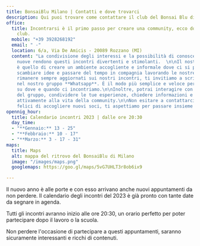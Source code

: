 ```yaml
---
title: BonsaiBlu Milano | Contatti e dove trovarci
description: Qui puoi trovare come contattare il club del Bonsai Blu di Milano
office:
  title: Incontrarsi è il primo passo per creare una community, ecco dove lo fa il
    club.
  mobile: "+39 3928268192"
  email: " -"
  location: 6/a, Via De Amicis - 20089 Rozzano (MI)
  content: "La condivisione degli interessi e la possibilità di conoscere persone
    nuove rendono questi incontri divertenti e stimolanti.  \n\nIl nostro obiettivo
    è quello di creare un ambiente accogliente e informale dove ci si possa incontrare,
    scambiare idee e passare del tempo in compagnia lavorando le nostre piante.\n\nPer
    rimanere sempre aggiornati sui nostri incontri, ti invitiamo a scriverci per entrare
    nel nostro gruppo **Whatsapp**. È il modo più semplice e veloce per essere informati
    su dove e quando ci incontriamo.\n\nInoltre, potrai interagire con gli altri membri
    del gruppo, condividere le tue esperienze, chiedere informazioni e partecipare
    attivamente alla vita della community.\n\nNon esitare a contattarci, siamo sempre
    felici di accogliere nuovi soci, ti aspettiamo per passare insieme momenti indimenticabili!"
opennig_hour:
  title: Calendario incontri 2023 | dalle ore 20:30
  day_time:
  - "**Gennaio:** 13 - 25"
  - "**Febbraio:** 10 - 17"
  - "**Marzo:** 3 - 17 - 31"
maps:
  title: Maps
  alt: mappa del ritrovo del BonsaiBlu di Milano
  image: "/images/maps.png"
  googlemaps: https://goo.gl/maps/5vG7UHLT3r8ob6ix9

---
```

Il nuovo anno è alle porte e con esso arrivano anche nuovi appuntamenti da non perdere. Il calendario degli incontri del 2023 è già pronto con tante date da segnare in agenda.

Tutti gli incontri avranno inizio alle ore 20:30, un orario perfetto per poter partecipare dopo il lavoro o la scuola. 

Non perdere l'occasione di partecipare a questi appuntamenti, saranno sicuramente interessanti e ricchi di contenuti.
